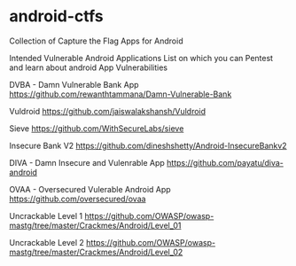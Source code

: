 # android-ctfs
Collection of Capture the Flag Apps for Android

Intended Vulnerable Android Applications List on which you can Pentest and learn about android App Vulnerabilities

DVBA - Damn Vulnerable Bank App 
https://github.com/rewanthtammana/Damn-Vulnerable-Bank

Vuldroid
https://github.com/jaiswalakshansh/Vuldroid

Sieve
https://github.com/WithSecureLabs/sieve

Insecure Bank V2
https://github.com/dineshshetty/Android-InsecureBankv2

DIVA - Damn Insecure and Vulenrable App
https://github.com/payatu/diva-android

OVAA - Oversecured Vulerable Android App
https://github.com/oversecured/ovaa

Uncrackable Level 1
https://github.com/OWASP/owasp-mastg/tree/master/Crackmes/Android/Level_01

Uncrackable Level 2
https://github.com/OWASP/owasp-mastg/tree/master/Crackmes/Android/Level_02

